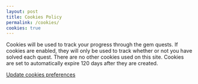 ```yaml
---
layout: post
title: Cookies Policy
permalink: /cookies/
cookies: true
---
```


Cookies will be used to track your progress through the gem quests.
If cookies are enabled, they will only be used to track whether or not
you have solved each quest. There are no other cookies used on this site.
Cookies are set to automatically expire 120 days after they are created.

<a href="#" id="open_preferences_center">Update cookies preferences</a>